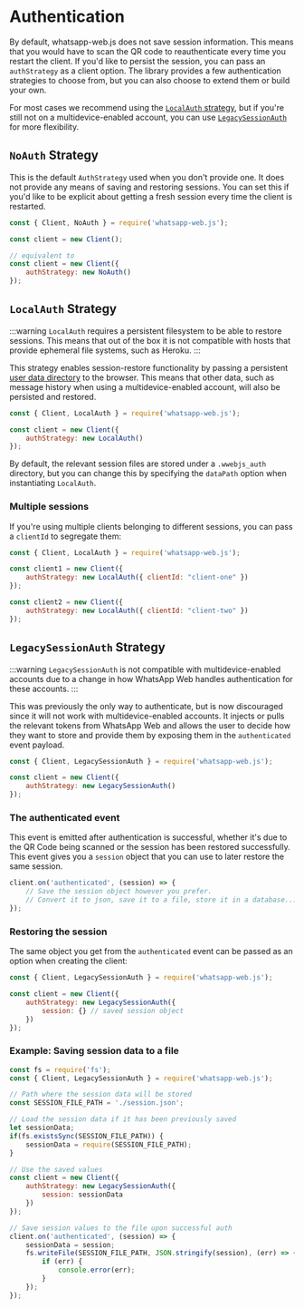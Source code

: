 # Authentication

By default, whatsapp-web.js does not save session information. This means that you would have to scan the QR code to reauthenticate every time you restart the client. If you'd like to persist the session, you can pass an `authStrategy` as a client option. The library provides a few authentication strategies to choose from, but you can also choose to extend them or build your own.

For most cases we recommend using the [`LocalAuth` strategy](#localauth-strategy), but if you're still not on a multidevice-enabled account, you can use [`LegacySessionAuth`](#legacysessionauth-strategy) for more flexibility.

## `NoAuth` Strategy

This is the default `AuthStrategy` used when you don't provide one. It does not provide any means of saving and restoring sessions. You can set this if you'd like to be explicit about getting a fresh session every time the client is restarted. 

```js
const { Client, NoAuth } = require('whatsapp-web.js');

const client = new Client();

// equivalent to
const client = new Client({
    authStrategy: new NoAuth()
});
```

## `LocalAuth` Strategy

:::warning
`LocalAuth` requires a persistent filesystem to be able to restore sessions. This means that out of the box it is not compatible with hosts that provide ephemeral file systems, such as Heroku.
:::

This strategy enables session-restore functionality by passing a persistent [user data directory](https://chromium.googlesource.com/chromium/src/+/master/docs/user_data_dir.md) to the browser. This means that other data, such as message history when using a multidevice-enabled account, will also be persisted and restored. 

```js
const { Client, LocalAuth } = require('whatsapp-web.js');

const client = new Client({
    authStrategy: new LocalAuth()
});
```

By default, the relevant session files are stored under a `.wwebjs_auth` directory, but you can change this by specifying the `dataPath` option when instantiating `LocalAuth`.

### Multiple sessions
If you're using multiple clients belonging to different sessions, you can pass a `clientId` to segregate them:

```js
const { Client, LocalAuth } = require('whatsapp-web.js');

const client1 = new Client({
    authStrategy: new LocalAuth({ clientId: "client-one" })
});

const client2 = new Client({
    authStrategy: new LocalAuth({ clientId: "client-two" })
});
```

## `LegacySessionAuth` Strategy

:::warning
`LegacySessionAuth` is not compatible with multidevice-enabled accounts due to a change in how WhatsApp Web handles authentication for these accounts.
:::

This was previously the only way to authenticate, but is now discouraged since it will not work with multidevice-enabled accounts. It injects or pulls the relevant tokens from WhatsApp Web and allows the user to decide how they want to store and provide them by exposing them in the `authenticated` event payload.

```js
const { Client, LegacySessionAuth } = require('whatsapp-web.js');

const client = new Client({
    authStrategy: new LegacySessionAuth()
});
```

### The authenticated event

This event is emitted after authentication is successful, whether it's due to the QR Code being scanned or the session has been restored successfully. This event gives you a `session` object that you can use to later restore the same session.

```javascript
client.on('authenticated', (session) => {    
    // Save the session object however you prefer.
    // Convert it to json, save it to a file, store it in a database...
});
```

### Restoring the session

The same object you get from the `authenticated` event can be passed as an option when creating the client:

```javascript
const { Client, LegacySessionAuth } = require('whatsapp-web.js');

const client = new Client({
    authStrategy: new LegacySessionAuth({
        session: {} // saved session object
    })
});
```

### Example: Saving session data to a file

```javascript
const fs = require('fs');
const { Client, LegacySessionAuth } = require('whatsapp-web.js');

// Path where the session data will be stored
const SESSION_FILE_PATH = './session.json';

// Load the session data if it has been previously saved
let sessionData;
if(fs.existsSync(SESSION_FILE_PATH)) {
    sessionData = require(SESSION_FILE_PATH);
}

// Use the saved values
const client = new Client({
    authStrategy: new LegacySessionAuth({
        session: sessionData
    })
});

// Save session values to the file upon successful auth
client.on('authenticated', (session) => {
    sessionData = session;
    fs.writeFile(SESSION_FILE_PATH, JSON.stringify(session), (err) => {
        if (err) {
            console.error(err);
        }
    });
});
```
